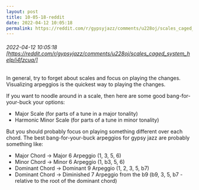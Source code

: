 ```yaml
---
layout: post
title: 10-05-18-reddit
date: 2022-04-12 10:05:18
permalink: https://reddit.com/r/gypsyjazz/comments/u228oj/scales_caged_system_help/i4fzcua/
---
```


###### 2022-04-12 10:05:18 [https://reddit.com/r/gypsyjazz/comments/u228oj/scales_caged_system_help/i4fzcua/]
In general, try to forget about scales and focus on playing the changes. Visualizing arpeggios is the quickest way to playing the changes.

If you want to noodle around in a scale, then here are some good bang-for-your-buck your options:

* Major Scale (for parts of a tune in a major tonality)
* Harmonic Minor Scale (for parts of a tune in minor tonality)

But you should probably focus on playing something different over each chord. The best bang-for-your-buck arpeggios for gypsy jazz are probably something like:

* Major Chord
-> Major 6 Arpeggio (1, 3, 5, 6)
* Minor Chord
-> Minor 6 Arpeggio (1, b3, 5, 6)
* Dominant Chord
-> Dominant 9 Arpeggio (1, 2, 3, 5, b7) 
* Dominant Chord
-> Diminished 7 Arpeggio from the b9 (b9, 3, 5, b7 - relative to the root of the dominant chord)
